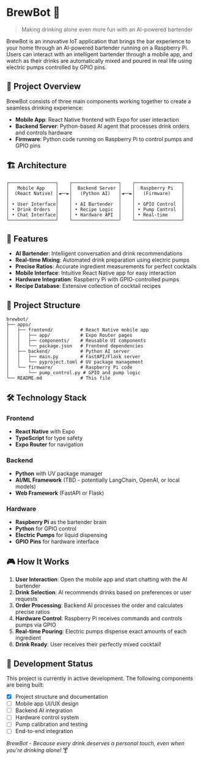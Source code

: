 # BrewBot 🍹

> Making drinking alone even more fun with an AI-powered bartender

BrewBot is an innovative IoT application that brings the bar experience to your home through an AI-powered bartender running on a Raspberry Pi. Users can interact with an intelligent bartender through a mobile app, and watch as their drinks are automatically mixed and poured in real life using electric pumps controlled by GPIO pins.

## 🎯 Project Overview

BrewBot consists of three main components working together to create a seamless drinking experience:

- **Mobile App**: React Native frontend with Expo for user interaction
- **Backend Server**: Python-based AI agent that processes drink orders and controls hardware
- **Firmware**: Python code running on Raspberry Pi to control pumps and GPIO pins

## 🏗️ Architecture

```
┌─────────────────┐    ┌─────────────────┐    ┌─────────────────┐
│   Mobile App    │    │  Backend Server │    │  Raspberry Pi   │
│  (React Native) │◄──►│   (Python AI)   │◄──►│   (Firmware)    │
│                 │    │                 │    │                 │
│ • User Interface│    │ • AI Bartender  │    │ • GPIO Control  │
│ • Drink Orders  │    │ • Recipe Logic  │    │ • Pump Control  │
│ • Chat Interface│    │ • Hardware API  │    │ • Real-time     │
└─────────────────┘    └─────────────────┘    └─────────────────┘
```

## 🚀 Features

- **AI Bartender**: Intelligent conversation and drink recommendations
- **Real-time Mixing**: Automated drink preparation using electric pumps
- **Precise Ratios**: Accurate ingredient measurements for perfect cocktails
- **Mobile Interface**: Intuitive React Native app for easy interaction
- **Hardware Integration**: Raspberry Pi with GPIO-controlled pumps
- **Recipe Database**: Extensive collection of cocktail recipes

## 📁 Project Structure

```
brewbot/
├── apps/
│   ├── frontend/          # React Native mobile app
│   │   ├── app/           # Expo Router pages
│   │   ├── components/    # Reusable UI components
│   │   └── package.json   # Frontend dependencies
│   ├── backend/           # Python AI server
│   │   ├── main.py        # FastAPI/Flask server
│   │   └── pyproject.toml # UV package management
│   └── firmware/          # Raspberry Pi code
│       └── pump_control.py # GPIO and pump logic
└── README.md              # This file
```

## 🛠️ Technology Stack

### Frontend
- **React Native** with Expo
- **TypeScript** for type safety
- **Expo Router** for navigation

### Backend
- **Python** with UV package manager
- **AI/ML Framework** (TBD - potentially LangChain, OpenAI, or local models)
- **Web Framework** (FastAPI or Flask)

### Hardware
- **Raspberry Pi** as the bartender brain
- **Python** for GPIO control
- **Electric Pumps** for liquid dispensing
- **GPIO Pins** for hardware interface

## 🎮 How It Works

1. **User Interaction**: Open the mobile app and start chatting with the AI bartender
2. **Drink Selection**: AI recommends drinks based on preferences or user requests
3. **Order Processing**: Backend AI processes the order and calculates precise ratios
4. **Hardware Control**: Raspberry Pi receives commands and controls pumps via GPIO
5. **Real-time Pouring**: Electric pumps dispense exact amounts of each ingredient
6. **Drink Ready**: User receives their perfectly mixed cocktail!

## 🚧 Development Status

This project is currently in active development. The following components are being built:

- [x] Project structure and documentation
- [ ] Mobile app UI/UX design
- [ ] Backend AI integration
- [ ] Hardware control system
- [ ] Pump calibration and testing
- [ ] End-to-end integration

*BrewBot - Because every drink deserves a personal touch, even when you're drinking alone!* 🍸